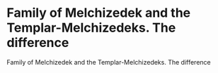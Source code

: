 # Family of Melchizedek and the Templar-Melchizedeks. The difference

Family of Melchizedek and the Templar-Melchizedeks. The difference